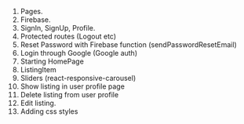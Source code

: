 1. Pages.
2. Firebase.
3. SignIn, SignUp, Profile.
4. Protected routes (Logout etc)
5. Reset Password with Firebase function (sendPasswordResetEmail)
6. Login through Google (Google auth)
7. Starting HomePage
8. ListingItem
9. Sliders (react-responsive-carousel)
10. Show listing in user profile page
11. Delete listing from user profile
12. Edit listing.
13. Adding css styles
